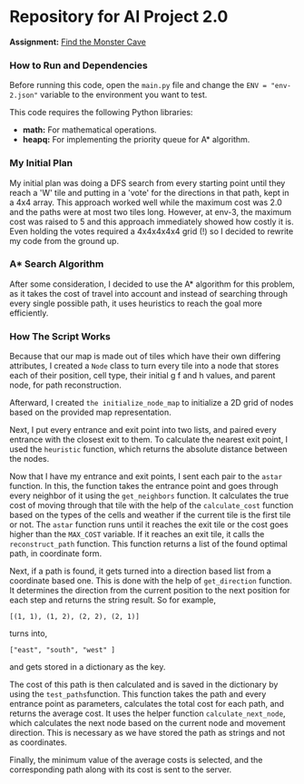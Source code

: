 # Repository for AI Project 2.0

**Assignment:** [Find the Monster Cave](https://kwarc.info/teaching/AISysProj/SS24/assignment-2.0.A.pdf)

### How to Run and Dependencies

Before running this code, open the `main.py` file and change the `ENV = "env-2.json"` variable to the environment you
want to test.

This code requires the following Python libraries:

- **math:** For mathematical operations.
- **heapq:** For implementing the priority queue for A* algorithm.

### My Initial Plan

My initial plan was doing a DFS search from every starting point until they reach a 'W' tile and putting in a 'vote' for
the directions in that path, kept in a 4x4 array. This approach worked well while the maximum cost was 2.0 and the paths
were at most two tiles long. However, at env-3, the maximum cost was raised to 5 and this approach immediately showed
how costly it is. Even holding the votes required a 4x4x4x4x4 grid (!) so I decided to rewrite my code from the ground
up.

### A* Search Algorithm

After some consideration, I decided to use the A* algorithm for this problem, as it takes the cost of travel into
account and instead of searching through every single possible path, it uses heuristics to reach the goal more
efficiently.

### How The Script Works

Because that our map is made out of tiles which have their own differing attributes, I created a `Node` class to turn
every tile into a node that stores each of their position, cell type, their initial g f and h values, and parent node,
for path reconstruction.

Afterward, I created `the initialize_node_map` to initialize a 2D grid of nodes based on the provided
map representation.

Next, I put every entrance and exit point into two lists, and paired every entrance with the closest exit to
them. To calculate the nearest exit point, I used the `heuristic` function, which returns the absolute distance between
the nodes.

Now that I have my entrance and exit points, I sent each pair to the `astar` function. In this, the function takes the
entrance point and goes through every neighbor of it using the `get_neighbors` function. It calculates the true cost of
moving through that tile with the help of the `calculate_cost` function based on the types of the cells and weather if
the current tile is the first tile or not. The `astar` function runs until it reaches the exit tile or the cost goes
higher than the `MAX_COST` variable. If it reaches an exit tile, it calls the `reconstruct_path` function. This function
returns a list of the found optimal path, in coordinate form.

Next, if a path is found, it gets turned into a direction based list from a coordinate based one. This is done with the
help of `get_direction` function. It determines the direction from the current position to the next position for each
step and returns the string result. So for example,

```
[(1, 1), (1, 2), (2, 2), (2, 1)]
```

turns into,

```
["east", "south", "west" ]
``` 

and gets stored in a dictionary as the key.

The cost of this path is then calculated and is saved in the dictionary by using the `test_paths`function. This function
takes the path and every entrance point as parameters, calculates the total cost for each path, and returns the average
cost. It uses the helper function `calculate_next_node`, which calculates the next node based on the current node and
movement direction. This is necessary as we have stored the path as strings and not as coordinates.

Finally, the minimum value of the average costs is selected, and the corresponding path along with its cost is sent to
the server.

